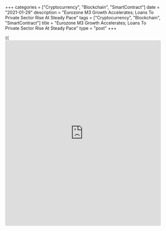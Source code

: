 +++
categories = ["Cryptocurrency", "Blockchain", "SmartContract"]
date = "2021-01-29"
description = "Eurozone M3 Growth Accelerates; Loans To Private Sector Rise At Steady Pace"
tags = ["Cryptocurrency", "Blockchain", "SmartContract"]
title = "Eurozone M3 Growth Accelerates; Loans To Private Sector Rise At Steady Pace"
type = "post"
+++

{{<iframe id="large-banner" src="https://www.bounty.group/#slide=12.0" width="100%" height="600" scrolling="no" style="border: 0px solid rgb(216, 221, 230); border-radius: 3px;">}}

Eurozone money supply grew at a faster pace in December and adjusted
loans to the private sector logged a steady growth, the European Central
Bank reported Friday.

The broad measure M3 expanded 12.3 percent annually, which was faster
than the 11 percent growth in November and economists' forecast of 11.2
percent.

Similarly, M1 growth improved to 15.6 percent in December from 14.5
percent a month ago.

As regards the dynamics of credit, data showed that credit to euro area
residents rose 9.6 percent and that to general government surged 22.2
percent in December.  
Annual growth in credit to the private sector increased to 5.3 percent
from 5 percent in the previous month.

Data showed that the annual growth rate of adjusted loans to the private
sector held steady at 4.7 percent in December.

Among the borrowing sectors, adjusted loans to households increased 3.1
percent, unchanged from the previous month, while the annual growth rate
of adjusted loans to non-financial corporations climbed to 7.0 percent
from 6.9 percent a month ago.

While lending to non-financial corporations marginally increased in
December, it came nowhere close to the volumes seen in March, April and
May, Bert Colijn, an ING economist, said. The economic outlook is simply
too uncertain for businesses to borrow for large investments at the
moment, the economist added.

For comments and feedback [contact](https://www.playgroundfx.com/contact/): editorial@rtt[news](https://www.letsplayfx.com/blog/forex-news-website/).com

[Economic News][1]

 **What parts of the world are seeing the best (and worst) economic
performances lately? Click[here][2] to check out our [Econ Scorecard][2]
and find out! See up-to-the-moment [ranking](https://www.playgroundfx.com/blog/crypto-exchange-ranking/)s for the best and worst
performers in [GDP][3], [unemployment rate][4], [inflation][5] and much
more.**

   1. www.rtt[news](https://www.letsplayfx.com/blog/forex-news-website/).com/Content/EconomicNews.aspx
   2. www.rtt[news](https://www.letsplayfx.com/blog/forex-news-website/).com/economic-scorecard/world-rank/PPI/highest-performance.aspx
   3. www.rtt[news](https://www.letsplayfx.com/blog/forex-news-website/).com/economic-scorecard/world-rank/GDP/highest-performance.aspx
   4. www.rtt[news](https://www.letsplayfx.com/blog/forex-news-website/).com/economic-scorecard/world-rank/unemployment-rate/lowest-performance.aspx
   5. www.rtt[news](https://www.letsplayfx.com/blog/forex-news-website/).com/economic-scorecard/world-rank/CPI/highest-performance.aspx